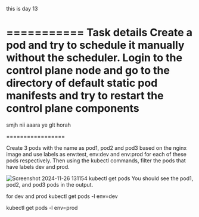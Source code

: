 this is day 13

===========
Task details
Create a pod and try to schedule it manually without the scheduler.
Login to the control plane node and go to the directory of default static pod manifests and try to restart the control plane components
============
smjh nii aaara ye glt horah 

=================


Create 3 pods with the name as pod1, pod2 and pod3 based on the nginx image and use labels as env:test, env:dev and env:prod for each of these pods respectively.
Then using the kubectl commands, filter the pods that have labels dev and prod.

![Screenshot 2024-11-26 131154](https://github.com/user-attachments/assets/a5484fe3-9169-454e-bc8e-1bf069437a6a)
kubectl get pods
You should see the pod1, pod2, and pod3 pods in the output.

for dev and prod 
kubectl get pods -l env=dev

kubectl get pods -l env=prod
